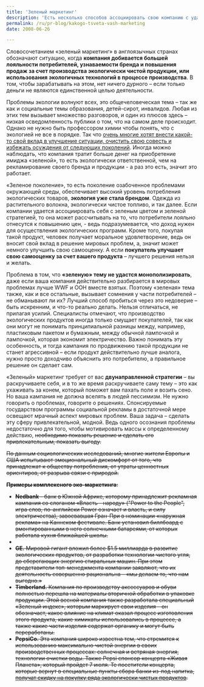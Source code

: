 ```yaml
---
title: 'Зеленый маркетинг'
description: 'Есть несколько способов ассоциировать свою компанию с удачным решением экологических проблем. Можно спонсировать существующие экологические программы, можно самому разрабатывать их, а можно производить экологические продукты. Последний способ называется «зеленым маркетингом».'
permalink: /ru/pr-blog/kakogo-tsveta-vash-marketing
date: 2008-06-26

---
```


Словосочетанием «зеленый маркетинг» в англоязычных странах обозначают ситуацию, когда <strong>компания добивается большей лояльности потребителей, узнаваемости бренда и повышения продаж за счет производства экологически чистой продукции, или использования экологичных технологий в процессе производства</strong>. В том, чтобы зарабатывать на этом, нет ничего дурного – если только деньги не являются единственной целью деятельности.

Проблемы экологии волнуют всех, это общечеловеческая тема – так же как и социальные темы образования, детей-сирот, инвалидов. Любая из этих тем вызывает множество разговоров, и один из плюсов здесь – низкая осведомленность публики о том, что на самом деле происходит.  Однако не нужно быть профессором химии чтобы понять, что с экологией не все в порядке. Так что <a href="http://www.socialhallucinations.com/2008/06/green-is-the-ne.html">очень многие хотят внести какой-то свой вклад в улучшение ситуации, очистить свою совесть и избежать осуждения от следующих поколений</a>. Иногда можно наблюдать, что компания тратит больше денег на приобретение имиджа «зеленой», то есть экологически ответственной, чем на рекламирование своего бренда и продукции - а раз это есть, значит это работает.

«Зеленое поколение», то есть поколение озабоченное проблемами окружающей среды, обеспечивает высокий уровень потребления экологических товаров, <strong>экология уже стала брендом</strong>. Одежда из растительного волокна, экологически чистое топливо, и так далее. Если компании удается ассоциировать себя с зеленым цветом и зеленой стратегией, то она может рассчитывать на то, что потребители лояльно отнесутся к повышению цен,  - ведь подразумевается, что доход нужен для осуществления экологических программ. Кроме того, покупая такой продукт, человек получает моральное удовлетворение, ведь он вносит свой вклад в  решение мировых проблем, а, значит может немного улучшить свою самооценку. А если <strong>покупатель улучшает свою самооценку за счет вашего продукта</strong> – лучшего решения нельзя и желать.

Проблема в  том, что <strong>«зеленую» тему не удастся монополизировать</strong>, даже если ваша компания действительно разбирается в мировых проблемах лучше WWF и ООН вместе взятых. Поэтому «зеленая» тема также, как и все остальные, вызывает сомнения у части потребителей – не обманывают ли их? Лучший способ пробиться через это недоверие – быть искренним, и что-то реально делать. Нельзя отличаться, не прилагая усилий. Специалисты отмечают, что производство экологических продуктов иногда  только смущает покупателей, так как они могут не понимать принципиальной разницы между, например, пластиковым пакетом и бумажным, между обычной лампочкой и лампочкой, которая экономит электричество. Важно понимать эту особенность, и тогда кампания по продвижению такой продукции не станет агрессивной – если продукт действительно лучше аналога, нужно просто доходчиво объяснить это потребителю, а правильное решение он сделает сам.

«Зеленый» маркетинг требует от вас <strong>двунаправленной стратегии</strong> – вы раскручиваете себя, и в то же время раскручиваете саму тему – это как ухаживать за конем, который поможет вам пахать поле и возить сено. Но ваша кампания не должна вселять в людей пессимизм. Не нужно говорить о проблемах, говорите о решениях. Спонсируемые государством программы социальной рекламы в достаточной мере освещают мрачный аспект мировых проблем. Ваша задача – сделать эту сферу привлекательной, модной. Ведь одного осознания проблемы недостаточно для того, чтобы мотивировать массы к определенному действию, <s href="http://www.utalkmarketing.com/pages/Article.aspx?ArticleID=10825&Title=">необходимо показать решение и сделать его привлекательным, показать выгоду.

По данным социологических исследований, многие жители Европы и США испытывают эмоциональный дискомфорт от того, что принадлежат  к обществу потребления, от утраты ценностных ориентиров, от разрыва связи с природой.

<strong>Примеры комплексного эко-маркетинга</strong>:

<ul>
<li><strong> Nedbank </strong> – банк в Южной Африке, которому принадлежит рекламная кампания со слоганом «Власть - народу» ("Power to the People", игра слов, по-английски Power означает и власть, и силу электричества), завоевавшая Гран-При в номинации «наружная реклама» на Каннском фестивале. Банк установил биллбоард с вмонтированными в него солнечными батареями, от которых работала кухня ближайшей школы. <li>
<li><strong>GE.</strong> Мировой гигант вложил более  $1.5 миллиарда в развитие экологических продуктов, от разработки технологии чистого угля, до сберегающих энергию стиральных машин. При этом представители топ-менеджмента компании заявляют, что их деятельность совершенно рациональна – «мы делаем то, что нам выгодно.»</li>
<li><strong>Timberland.</strong> Компания по производству аксессуаров и обуви полностью перешла на материалы вторичной обработки в упаковке продукции. Этой весной компания также разработала специальный «Зеленый индекс», которым маркирует свои изделия – он обозначает, какое влияние на климат оказал процесс изготовления этого продукта, какие химикаты использовались в процессе, а также какие части изделия содержат органику и могут быть переработаны. </li>
<li><strong>PepsiCo.</strong> Эта компания широко известна тем,  что стремится к использованию максимально чистой энергии в своих производственных процессах: солнечная и ветряная энергия, технологии очистки воды. Также  Pepsi спонсор концерта «Живая Планета», который пройдет 7 июля.  Те посетители концерта, которые вернут в специальные пункты сбора банки из-под напитка, <a href="http://www.usatoday.com/money/advertising/2007-06-22-cannes-green-usat_N.htm">получат скидку на покупку ряда экологически чистых продуктов</a>.</li>
</ul>

